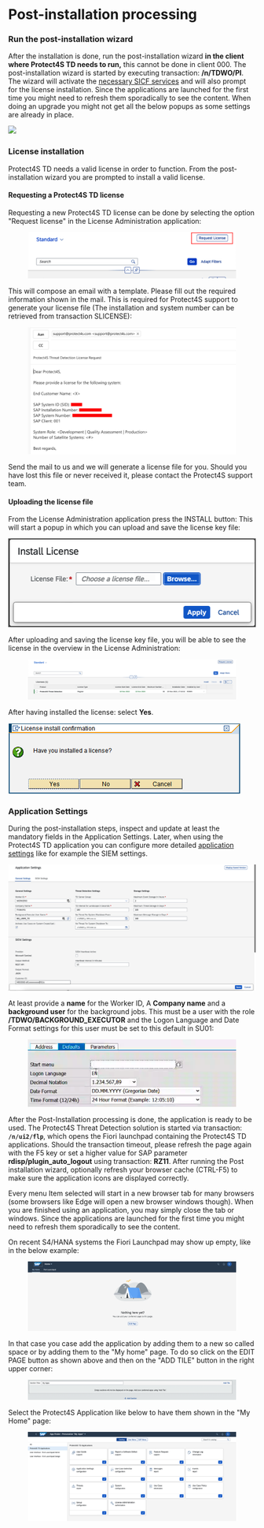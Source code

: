 # Post-installation processing

### Run the post-installation wizard <a href="#run-the-post-installation-wizard" id="run-the-post-installation-wizard"></a>

After the installation is done, run the post-installation wizard **in the client where Protect4S TD needs to run,** this cannot be done in client 000. The post-installation wizard is started by executing transaction: **/n/TDWO/PI**. The wizard will activate the [necessary SICF services](../troubleshooting/sicf-services.md) and will also prompt for the license installation. Since the applications are launched for the first time you might need to refresh them sporadically to see the content. When doing an upgrade you might not get all the below popups as some settings are already in place.

![](https://files.gitbook.com/v0/b/gitbook-legacy-files/o/assets%2F-M4DeA\_ch2aT\_DMIXtj1%2F-M4DeCFgK1Kor0XH90AI%2F-M4DeKsFHHQTfTDDaEVZ%2Fimage009.png?generation=1586162673680417\&alt=media)

### License installation <a href="#license-installation" id="license-installation"></a>

Protect4S TD needs a valid license in order to function. From the post-installation wizard you are prompted to install a valid license.&#x20;

#### Requesting a Protect4S TD license <a href="#requesting-a-new-protect4s-license" id="requesting-a-new-protect4s-license"></a>

Requesting a new Protect4S TD license can be done by selecting the option "Request license" in the License Administration application:



<figure><img src="../../.gitbook/assets/image (79).png" alt=""><figcaption></figcaption></figure>

This will compose an email with a template. Please fill out the required information shown in the mail. This is required for Protect4S support to generate your license file (The installation and system number can be retrieved from transaction SLICENSE):

<figure><img src="../../.gitbook/assets/image (1) (8).png" alt=""><figcaption></figcaption></figure>

Send the mail to us and we will generate a license file for you. Should you have lost this file or never received it, please contact the Protect4S support team.

#### Uploading the license file

From the License Administration application press the INSTALL button: This will start a popup in which you can upload and save the license key file:

<img src="../../.gitbook/assets/image (2) (1).png" alt="" data-size="original">

After uploading and saving the license key file, you will be able to see the license in the overview in the License Administration:

<figure><img src="../../.gitbook/assets/image (1) (3).png" alt=""><figcaption></figcaption></figure>

After having installed the license: select **Yes**.

![](<../../.gitbook/assets/image (68) (1).png>)

### Application Settings

During the post-installation steps, inspect and update at least the mandatory fields in the Application Settings. Later, when using the Protect4S TD application you can configure more detailed [application settings](../../application-setup/application-settings.md) like for example the SIEM settings.

![](<../../.gitbook/assets/image (53) (1) (1).png>)

At least provide a **name** for the Worker ID, A **Company name** and a **background user** for the background jobs. This must be a user with the role **/TDWO/BACKGROUND\_EXECUTOR** and the Logon Language and Date Format settings for this user must be set to this default in SU01:

<figure><img src="../../.gitbook/assets/image (3) (3) (1).png" alt=""><figcaption></figcaption></figure>

After the Post-Installation processing is done, the application is ready to be used. The Protect4S Threat Detection solution is started via transaction: **`/n/ui2/flp`**, which opens the Fiori launchpad containing the Protect4S TD applications. Should the transaction timeout, please refresh the page again with the F5 key or set a higher value for SAP parameter **rdisp/plugin\_auto\_logout** using transaction: **RZ11**. After running the Post installation wizard, optionally refresh your browser cache (CTRL-F5) to make sure the application icons are displayed correctly.

Every menu Item selected will start in a new browser tab for many browsers (some browsers like Edge will open a new browser windows though). When you are finished using an application, you may simply close the tab or windows. Since the applications are launched for the first time you might need to refresh them sporadically to see the content.



On recent S4/HANA systems the Fiori Launchpad may show up empty, like in the below example:

<figure><img src="../../.gitbook/assets/image (36).png" alt=""><figcaption></figcaption></figure>

In that case you case add the application by adding them to a new so called space or by adding them to the "My home" page. To do so click on the EDIT PAGE button as shown above and then on the "ADD TILE" button in the right upper corner:

<figure><img src="../../.gitbook/assets/image (4).png" alt=""><figcaption></figcaption></figure>

Select the Protect4S Application like below to have them shown in the "My Home" page:

<figure><img src="../../.gitbook/assets/image (40).png" alt=""><figcaption></figcaption></figure>
